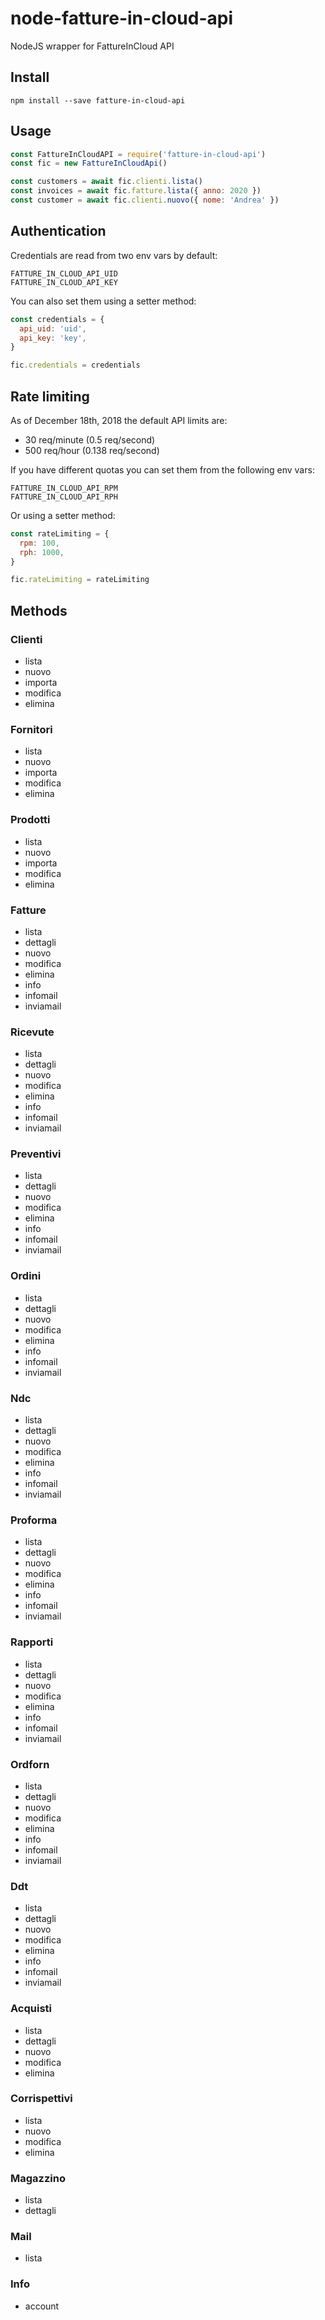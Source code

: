 # node-fatture-in-cloud-api
NodeJS wrapper for FattureInCloud API

## Install
```
npm install --save fatture-in-cloud-api
```

## Usage
```js
const FattureInCloudAPI = require('fatture-in-cloud-api')
const fic = new FattureInCloudApi()

const customers = await fic.clienti.lista()
const invoices = await fic.fatture.lista({ anno: 2020 })
const customer = await fic.clienti.nuovo({ nome: 'Andrea' })
```

## Authentication
Credentials are read from two env vars by default:
```
FATTURE_IN_CLOUD_API_UID
FATTURE_IN_CLOUD_API_KEY
```
You can also set them using a setter method:
```js
const credentials = {
  api_uid: 'uid',
  api_key: 'key',
}

fic.credentials = credentials
```

## Rate limiting
As of December 18th, 2018 the default API limits are:
- 30 req/minute (0.5 req/second)
- 500 req/hour (0.138 req/second)

If you have different quotas you can set them from the following env vars:
```
FATTURE_IN_CLOUD_API_RPM
FATTURE_IN_CLOUD_API_RPH
```
Or using a setter method:
```js
const rateLimiting = {
  rpm: 100,
  rph: 1000,
}

fic.rateLimiting = rateLimiting
```

## Methods
### Clienti
- lista
- nuovo
- importa
- modifica
- elimina
### Fornitori
- lista
- nuovo
- importa
- modifica
- elimina
### Prodotti
- lista
- nuovo
- importa
- modifica
- elimina
### Fatture
- lista
- dettagli
- nuovo
- modifica
- elimina
- info
- infomail
- inviamail
### Ricevute
- lista
- dettagli
- nuovo
- modifica
- elimina
- info
- infomail
- inviamail
### Preventivi
- lista
- dettagli
- nuovo
- modifica
- elimina
- info
- infomail
- inviamail
### Ordini
- lista
- dettagli
- nuovo
- modifica
- elimina
- info
- infomail
- inviamail
### Ndc
- lista
- dettagli
- nuovo
- modifica
- elimina
- info
- infomail
- inviamail
### Proforma
- lista
- dettagli
- nuovo
- modifica
- elimina
- info
- infomail
- inviamail
### Rapporti
- lista
- dettagli
- nuovo
- modifica
- elimina
- info
- infomail
- inviamail
### Ordforn
- lista
- dettagli
- nuovo
- modifica
- elimina
- info
- infomail
- inviamail
### Ddt
- lista
- dettagli
- nuovo
- modifica
- elimina
- info
- infomail
- inviamail
### Acquisti
- lista
- dettagli
- nuovo
- modifica
- elimina
### Corrispettivi
- lista
- nuovo
- modifica
- elimina
### Magazzino
- lista
- dettagli
### Mail
- lista
### Info
- account
